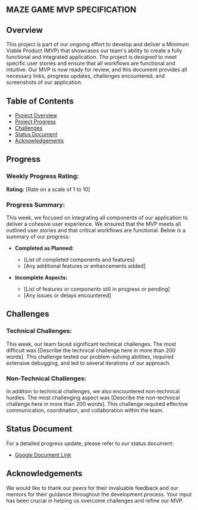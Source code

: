 ## MAZE GAME MVP SPECIFICATION

## Overview

This project is part of our ongoing effort to develop and deliver a Minimum Viable Product (MVP) that showcases our team's ability to create a fully functional and integrated application. The project is designed to meet specific user stories and ensure that all workflows are functional and intuitive. Our MVP is now ready for review, and this document provides all necessary links, progress updates, challenges encountered, and screenshots of our application.

## Table of Contents

- [Project Overview](#overview)
- [Project Progress](#progress)
- [Challenges](#challenges)
- [Status Document](#status-document)
- [Acknowledgements](#acknowledgements)

## Progress

### Weekly Progress Rating: 
**Rating:** [Rate on a scale of 1 to 10]

### Progress Summary:
This week, we focused on integrating all components of our application to deliver a cohesive user experience. We ensured that the MVP meets all outlined user stories and that critical workflows are functional. Below is a summary of our progress:

- **Completed as Planned:**
  - [List of completed components and features]
  - [Any additional features or enhancements added]

- **Incomplete Aspects:**
  - [List of features or components still in progress or pending]
  - [Any issues or delays encountered]

## Challenges

### Technical Challenges:
This week, our team faced significant technical challenges. The most difficult was [Describe the technical challenge here in more than 200 words]. This challenge tested our problem-solving abilities, required extensive debugging, and led to several iterations of our approach.

### Non-Technical Challenges:
In addition to technical challenges, we also encountered non-technical hurdles. The most challenging aspect was [Describe the non-technical challenge here in more than 200 words]. This challenge required effective communication, coordination, and collaboration within the team.

## Status Document

For a detailed progress update, please refer to our status document:
- [Google Document Link](https://docs.google.com/document/d/1NxRcSN-PDvfV_5qfpmOcCLqomc2qdDNS/edit?usp=sharing&ouid=108750571122937750692&rtpof=true&sd=true)

## Acknowledgements

We would like to thank our peers for their invaluable feedback and our mentors for their guidance throughout the development process. Your input has been crucial in helping us overcome challenges and refine our MVP.

